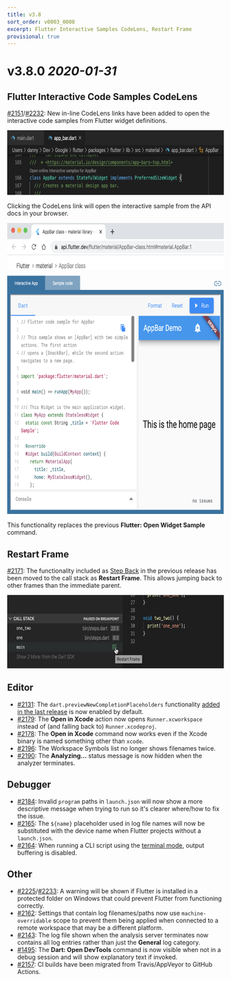 ```yaml
---
title: v3.8
sort_order: v0003_0008
excerpt: Flutter Interactive Samples CodeLens, Restart Frame
provisional: true
---
```


# v3.8.0 *2020-01-31*

## Flutter Interactive Code Samples CodeLens

[#2151](https://github.com/Dart-Code/Dart-Code/issues/2151)/[#2232](https://github.com/Dart-Code/Dart-Code/issues/2232): New in-line CodeLens links have been added to open the interactive code samples from Flutter widget definitions.

<img src="/images/release_notes/v3.8/flutter_sample_code_lens.png" width="700" height="150" />

Clicking the CodeLens link will open the interactive sample from the API docs in your browser.

<img src="/images/release_notes/v3.8/flutter_sample_online.png" width="700" height="675" />

This functionality replaces the previous **Flutter: Open Widget Sample** command.

## Restart Frame

[#2171](https://github.com/Dart-Code/Dart-Code/issues/2171): The functionality included as [Step Back](/releases/v3-7/#preview-step-back) in the previous release has been moved to the call stack as **Restart Frame**. This allows jumping back to other frames than the immediate parent.

<img src="/images/release_notes/v3.8/restart_frame.png" width="700" height="170" />

## Editor

- [#2131](https://github.com/Dart-Code/Dart-Code/issues/2131): The `dart.previewNewCompletionPlaceholders` functionality [added in the last release](/releases/v3-7/#preview-placeholders-for-required-arguments) is now enabled by default.
- [#2179](https://github.com/Dart-Code/Dart-Code/issues/2179): The **Open in Xcode** action now opens `Runner.xcworkspace` instead of (and falling back to) `Runner.xcodeproj`.
- [#2178](https://github.com/Dart-Code/Dart-Code/issues/2178): The **Open in Xcode** command now works even if the Xcode binary is named something other than `xcode`.
- [#2196](https://github.com/Dart-Code/Dart-Code/issues/2196): The Workspace Symbols list no longer shows filenames twice.
- [#2190](https://github.com/Dart-Code/Dart-Code/issues/2190): The **Analyzing...** status message is now hidden when the analyzer terminates.

## Debugger

- [#2184](https://github.com/Dart-Code/Dart-Code/issues/2184): Invalid `program` paths in `launch.json` will now show a more descriptive message when trying to run so it's clearer where/how to fix the issue.
- [#2165](https://github.com/Dart-Code/Dart-Code/issues/2165): The `${name}` placeholder used in log file names will now be substituted with the device name when Flutter projects without a `launch.json`.
- [#2164](https://github.com/Dart-Code/Dart-Code/issues/2164): When running a CLI script using the [terminal mode](/releases/v3-7/#run-dart-cli-apps-in-terminal), output buffering is disabled.

## Other

- [#2225](https://github.com/Dart-Code/Dart-Code/issues/2225)/[#2233](https://github.com/Dart-Code/Dart-Code/issues/2233): A warning will be shown if Flutter is installed in a protected folder on Windows that could prevent Flutter from functioning correctly.
- [#2162](https://github.com/Dart-Code/Dart-Code/issues/2162): Settings that contain log filenames/paths now use `machine-overridable` scope to prevent them being applied when connected to a remote workspace that may be a different platform.
- [#2143](https://github.com/Dart-Code/Dart-Code/issues/2143): The log file shown when the analysis server terminates now contains all log entries rather than just the **General** log category.
- [#1495](https://github.com/Dart-Code/Dart-Code/issues/1495): The **Dart: Open DevTools** command is now visible when not in a debug session and will show explanatory text if invoked.
- [#2157](https://github.com/Dart-Code/Dart-Code/issues/2157): CI builds have been migrated from Travis/AppVeyor to GitHub Actions.
